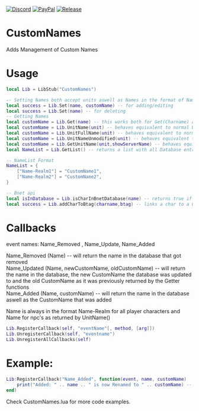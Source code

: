 [![Discord][SVG-Discord]][Discord]
[![PayPal][SVG-PayPal]][PayPal]
[![Release][SVG-Release]][Release]
# CustomNames
Adds Management of Custom Names
# Usage 
```lua
local Lib = LibStub("CustomNames")

-- Setting Names both accept units aswell as Names in the format of Name-Realm (for players) or just Name (for npcs) and Btag in format "BattleTag#12345"
local success = Lib.Set(name, customName) -- for adding/editing 
local success = Lib.Set(name) -- for deleting 
-- Getting Names
local customName = Lib.Get(name) -- this works both for Get(Charname) and Get(Btag)
local customName = Lib.UnitName(unit) -- behaves equivalent to normal UnitName()
local customName = Lib.UnitFullName(unit) -- behaves equivalent to normal UnitFullName()
local customName = Lib.UnitNameUnmodified(unit) -- behaves equivalent to normal UnitNameUnmodified()
local customName = Lib.GetUnitName(unit,showServerName) -- behaves equivalent to normal GetUnitName()
local NameList = Lib.GetList() -- returns a list with all Database entrys

-- NameList Format
NameList = {
	["Name-Realm1"] = "CustomName1",
	["Name-Realm2"] = "CustomName2",
}

-- Bnet api
local isInDatabase = Lib.isCharInBnetDatabase(name) -- returns true if the charname is already linked to a bnet account (nil otherwise)
local success = Lib.addCharToBtag(charname,btag) -- links a char to a Given Btag. Btag should be in format "BattleTag#12345"
```
# Callbacks

event names: Name_Removed , Name_Update, Name_Added <br/>

Name_Removed (Name) -- will return the name in the database that got removed  <br />
Name_Updated (Name, newCustomName, oldCustomName) -- will return the name in the database, the new CustomName the database was updated to and the old CustomName as it was previously returned by the Getter functions <br />
Name_Added (Name, customName) -- will return the name in the database aswell as the CustomName that was added <br />

Name is always in the format Name-Realm for all player characters and Name for npc's as returned by UnitName()
```lua
Lib.RegisterCallback(self, "eventName"[, method, [arg]])
Lib.UnregisterCallback(self, "eventname")
Lib.UnregisterAllCallbacks(self)
```

# Example:

```lua
Lib:RegisterCallback("Name_Added", function(event, name, customName)
	print("Added: " .. name .. " is now Renamed to " .. customName) -- this will print whenever a new Name is added 
end)
```
Check CustomNames.lua for more code examples.


[//]: # (Links)

[Discord]: https://discord.com/invite/v3gYmYamGJ (Join the Discord)
[PayPal]: https://www.paypal.com/donate/?hosted_button_id=PSQ4D3HXNZKMG (Donate via PayPal)
[Release]: https://github.com/Jodsderechte/CustomNames/releases/latest (Latest release)

[//]: # (Images)
[SVG-Discord]: https://img.shields.io/badge/Discord-7289da?logo=discord&logoColor=fff&style=flat-square
[SVG-PayPal]: https://custom-icon-badges.demolab.com/badge/-Donate-lightgrey?style=flat-square&logo=paypal&color=007CB1
[SVG-Release]: https://badgen.net/github/release/Jodsderechte/CustomNames?style=flat-square
